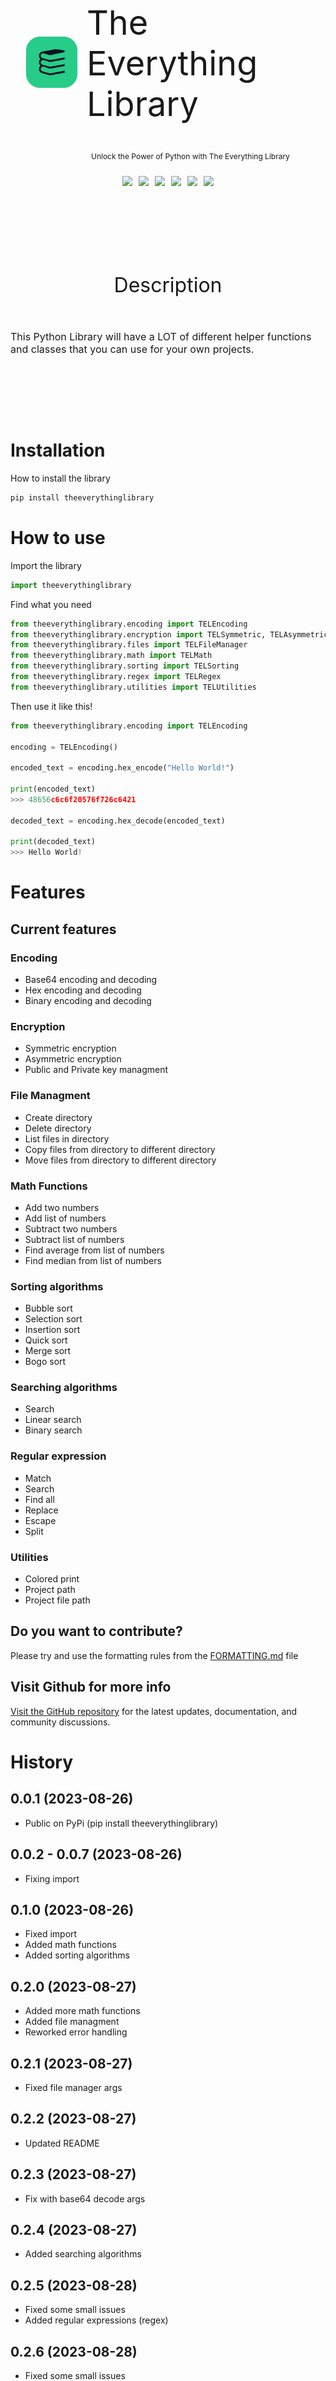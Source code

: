 <div style="padding: 40px"></div>
<div style="position: relative; display: flex; align-items: center; justify-content: center; padding: 10px;">
    <p style="padding: 15px"><a href="https://pypi.org/project/theeverythinglibrary/" target="_blank"><img src="https://github.com/RobertArnosson/TheEverythingLibraryAssets/blob/main/TELLogo-128xR.png?raw=true"></a></p>
    <div>
        <p style="font-size: 54px;">The Everything Library</p>
        <p style="font-size: 12px; position: absolute; transform: translate(7px, -22.5px);">Unlock the Power of Python with The Everything Library</p>
    </div>
</div>
<div style="display: flex; align-items: center; justify-content: center;">
    <p style="padding: 5px"><a href="https://pypi.org/project/theeverythinglibrary/" target="_blank"><img src="https://img.shields.io/pypi/v/theeverythinglibrary?label=Version"></a></p>
    <p style="padding: 5px"><a href="https://pypi.org/project/theeverythinglibrary/" target="_blank"><img src="https://img.shields.io/badge/python-3.9%2B-green?logo=python&logoColor=white&label=Python"></a></p>
    <p style="padding: 5px"><a href="https://pypi.org/project/theeverythinglibrary/" target="_blank"><img src="https://img.shields.io/github/stars/RobertArnosson/TheEverythingLibrary?logo=github&logoColor=white&label=Stars"></a></p>
    <p style="padding: 5px"><a href="https://pypi.org/project/theeverythinglibrary/" target="_blank"><img src="https://img.shields.io/pypi/dm/theeverythinglibrary?logo=pypi&logoColor=white&label=Downloads"></a></p>
    <p style="padding: 5px"><a href="https://pypi.org/project/theeverythinglibrary/" target="_blank"><img src="https://img.shields.io/pypi/status/theeverythinglibrary?label=Status"></a></p>
    <p style="padding: 5px"><a href="https://pypi.org/project/theeverythinglibrary/" target="_blank"><img src="https://img.shields.io/pypi/l/theeverythinglibrary?label=License"></a></p>
</div>
<div style="padding: 40px"></div>
<div style="display: flex; align-items: center; justify-content: center; flex-direction: column;">
    <p style="font-size: 32px; padding: 5px;">Description</p>
    <p style="font-size: 16px;">This Python Library will have a LOT of different helper functions and classes that you can use for your own projects.</p>
</div>
<div style="padding: 40px"></div>

# Installation
How to install the library 
```bash
pip install theeverythinglibrary
```

# How to use
Import the library
```python
import theeverythinglibrary
```

Find what you need
```python
from theeverythinglibrary.encoding import TELEncoding
from theeverythinglibrary.encryption import TELSymmetric, TELAsymmetric
from theeverythinglibrary.files import TELFileManager
from theeverythinglibrary.math import TELMath
from theeverythinglibrary.sorting import TELSorting
from theeverythinglibrary.regex import TELRegex
from theeverythinglibrary.utilities import TELUtilities
```

Then use it like this!
```python
from theeverythinglibrary.encoding import TELEncoding

encoding = TELEncoding()

encoded_text = encoding.hex_encode("Hello World!")

print(encoded_text)
>>> 48656c6c6f20576f726c6421

decoded_text = encoding.hex_decode(encoded_text)

print(decoded_text)
>>> Hello World!
```

# Features
## Current features
### Encoding
- Base64 encoding and decoding
- Hex encoding and decoding
- Binary encoding and decoding

### Encryption
- Symmetric encryption
- Asymmetric encryption
- Public and Private key managment

### File Managment
- Create directory
- Delete directory
- List files in directory
- Copy files from directory to different directory
- Move files from directory to different directory

### Math Functions
- Add two numbers
- Add list of numbers
- Subtract two numbers
- Subtract list of numbers
- Find average from list of numbers
- Find median from list of numbers

### Sorting algorithms
- Bubble sort
- Selection sort
- Insertion sort
- Quick sort
- Merge sort
- Bogo sort

### Searching algorithms
- Search
- Linear search
- Binary search

### Regular expression
- Match
- Search
- Find all
- Replace
- Escape
- Split

### Utilities
- Colored print
- Project path
- Project file path

## Do you want to contribute?
Please try and use the formatting rules from the [FORMATTING.md](https://github.com/RobertArnosson/TheEverythingLibrary/blob/main/FORMATTING.md) file

## Visit Github for more info
[Visit the GitHub repository](https://github.com/RobertArnosson/TheEverythingLibrary) for the latest updates, documentation, and community discussions.

# History

0.0.1 (2023-08-26)
------------------

* Public on PyPi (pip install theeverythinglibrary)

0.0.2 - 0.0.7 (2023-08-26)
------------------

* Fixing import

0.1.0 (2023-08-26)
------------------

* Fixed import
* Added math functions
* Added sorting algorithms

0.2.0 (2023-08-27)
------------------

* Added more math functions
* Added file managment
* Reworked error handling

0.2.1 (2023-08-27)
------------------

* Fixed file manager args

0.2.2 (2023-08-27)
------------------

* Updated README

0.2.3 (2023-08-27)
------------------

* Fix with base64 decode args

0.2.4 (2023-08-27)
------------------

* Added searching algorithms

0.2.5 (2023-08-28)
------------------

* Fixed some small issues
* Added regular expressions (regex)

0.2.6 (2023-08-28)
------------------

* Fixed some small issues
* Added utilities
* Added an example of "Project Formatting and Guidelines" file (FORMATTING.md)

0.2.7 (2023-08-29)
------------------

* Added more functions for the file manager
    - Create file
    - Delete file
* Fixed cprint

0.2.8 (2023-08-29)
------------------

* Huge README change

